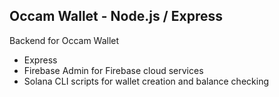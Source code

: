 ## Occam Wallet - Node.js / Express

Backend for Occam Wallet
- Express
- Firebase Admin for Firebase cloud services
- Solana CLI scripts for wallet creation and balance checking